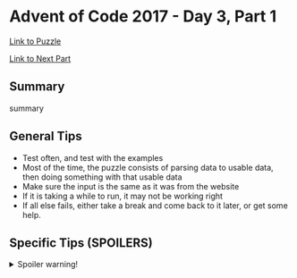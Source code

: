 # Advent of Code 2017 - Day 3, Part 1

[Link to Puzzle](https://adventofcode.com/2017/day/3)

[Link to Next Part](https://github.com/CodingAP/unofficial-aoc-syllabus/blob/main/years/2017/day3/part2.md)

## Summary
summary

## General Tips
- Test often, and test with the examples
- Most of the time, the puzzle consists of parsing data to usable data, then doing something with that usable data
- Make sure the input is the same as it was from the website
- If it is taking a while to run, it may not be working right
- If all else fails, either take a break and come back to it later, or get some help.

## Specific Tips (SPOILERS)
<details> <summary>Spoiler warning!</summary>

specific tips

</details>